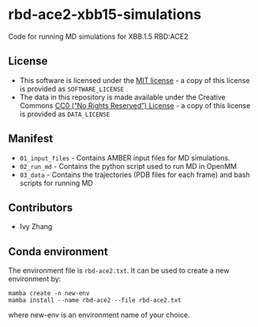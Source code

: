 # rbd-ace2-xbb15-simulations

Code for running MD simulations for XBB.1.5 RBD:ACE2

## License
* This software is licensed under the [MIT license](https://opensource.org/licenses/MIT) - a copy of this license is provided as `SOFTWARE_LICENSE`
* The data in this repository is made available under the Creative Commons [CC0 (“No Rights Reserved”) License](https://creativecommons.org/share-your-work/public-domain/cc0/) - a copy of this license is provided as `DATA_LICENSE`

## Manifest

* `01_input_files` - Contains AMBER input files for MD simulations.
* `02_run_md` - Contains the python script used to run MD in OpenMM
* `03_data` - Contains the trajectories (PDB files for each frame) and bash scripts for running MD

## Contributors

* Ivy Zhang

## Conda environment
The environment file is `rbd-ace2.txt`. It can be used to create a new environment by:
```
mamba create -n new-env
mamba install --name rbd-ace2 --file rbd-ace2.txt
```
where new-env is an environment name of your choice.
